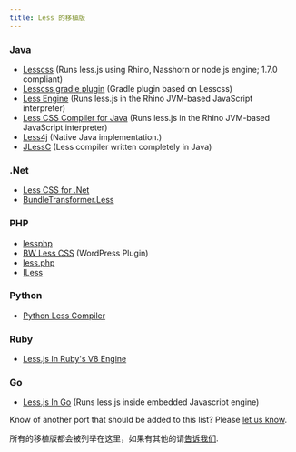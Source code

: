 ```yaml
---
title: Less 的移植版
---
```


### Java
* [Lesscss](https://github.com/houbie/lesscss) (Runs less.js using Rhino, Nasshorn or node.js engine; 1.7.0 compliant)
* [Lesscss gradle plugin](https://github.com/houbie/lesscss-gradle-plugin) (Gradle plugin based on Lesscss)
* [Less Engine](https://github.com/Asual/lesscss-engine) (Runs less.js in the Rhino JVM-based JavaScript interpreter)
* [Less CSS Compiler for Java](https://github.com/marceloverdijk/lesscss-java) (Runs less.js in the Rhino JVM-based JavaScript interpreter)
* [Less4j](https://github.com/SomMeri/less4j) (Native Java implementation.)
* [JLessC](https://github.com/i-net-software/jlessc) (Less compiler written completely in Java)

### .Net
* [Less CSS for .Net](http://www.dotlesscss.org/)
* [BundleTransformer.Less](http://www.nuget.org/packages/BundleTransformer.Less/)

### PHP
* [lessphp](http://leafo.net/lessphp/docs/)
* [BW Less CSS](http://wordpress.org/extend/plugins/bw-less-css/) (WordPress Plugin)
* [less.php](http://lessphp.gpeasy.com/)
* [ILess](https://github.com/mishal/iless)

### Python
* [Python Less Compiler](https://github.com/lesscpy/lesscpy)

### Ruby
* [Less.js In Ruby's V8 Engine](https://github.com/cowboyd/less.rb)

### Go
* [Less.js In Go](https://github.com/kib357/less-go) (Runs less.js inside embedded Javascript engine)

Know of another port that should be added to this list? Please [let us know](https://github.com/less/less-docs/issues/new).

所有的移植版都会被列举在这里，如果有其他的请[告诉我们](https://github.com/less/less-docs/issues/new).

